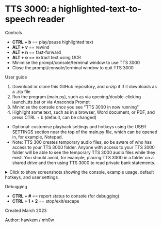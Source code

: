 # TTS 3000: a highlighted-text-to-speech reader

Controls
- **CTRL + b** == play/pause highlighted text
- **ALT  + v** == rewind
- **ALT  + n** == fast-forward
- **ALT  + o** == extract text using OCR
- Minimise the prompt/console/terminal window to use TTS 3000
- Close the prompt/console/terminal window to quit TTS 3000

User guide
1) Download or clone this GitHub repository, and unzip it if it downloads as a .zip file
2) Run the program (main.py), such as via opening/double-clicking launch_tts.bat or via Anaconda Prompt
3) Minimise the console once you see "TTS 3000 in now running"
4) Highlight some text, such as in a browser, Word document, or PDF, and press CTRL + b (default, can be changed)
- Optional: customise playback settings and hotkeys using the USER SETTINGS section near the top of the main.py file, which can be opened in, for example, Notepad.
- Note: TTS 300 creates temporary audio files, so be aware of who has access to your TTS 3000 folder. Anyone with access to your TTS 3000 folder will be able to see the temporary TTS 3000 audio files while they exist. You should avoid, for example, placing TTS 3000 in a folder on a shared drive and then using TTS 3000 to read private bank statements.

<details>
    <summary>Click to show screenshots showing the console, example usage, default hotkeys, and user settings</summary>

![image](https://user-images.githubusercontent.com/82766547/227897143-dede1e3a-16f4-415c-9c2a-96c5b45bf780.png)
![image](https://user-images.githubusercontent.com/82766547/227896657-ac0837aa-e7d1-443e-81e2-a11afda6d13e.png)
![image](https://user-images.githubusercontent.com/82766547/227907400-47e52885-2919-4843-8400-a561f884d9e3.png)
![image](https://user-images.githubusercontent.com/82766547/227912292-cbe89f0a-e694-4d3e-8ac1-5fb5bd15c76f.png)
</details>

Debugging
- **CTRL + #** == report status to console (for debugging)
- **CTRL + 1 + 2** == stop/exit/escape

Created March 2023

Author: hawkem / mh0w
